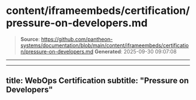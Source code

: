 # content/iframeembeds/certification/pressure-on-developers.md

> **Source**: https://github.com/pantheon-systems/documentation/blob/main/content/iframeembeds/certification/pressure-on-developers.md
> **Generated**: 2025-09-30 09:07:08

---

---
title: WebOps Certification
subtitle: "Pressure on Developers"
---

<Partial file="certification-guide/pressure-on-developers.md" />
